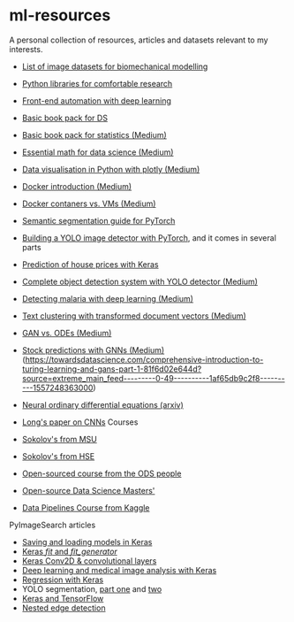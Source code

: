 # ml-resources
A personal collection of resources, articles and datasets relevant to my interests.

- [List of image datasets for biomechanical modelling](https://github.com/ssttv/ml-resources/blob/master/bio-image-datasets.md/)
- [Python libraries for comfortable research](https://datahub.packtpub.com/deep-learning/15-useful-python-libraries-to-make-your-data-science-tasks-easier/)
- [Front-end automation with deep learning](https://blog.insightdatascience.com/automated-front-end-development-using-deep-learning-3169dd086e82)
- [Basic book pack for DS](https://hackernoon.com/wannabe-data-scientists-learn-the-basics-with-these-7-books-1a41cfbbdd34)
- [Basic book pack for statistics (Medium)](https://medium.com/@datalab/aspiring-data-scientists-start-to-learn-statistics-with-these-6-books-a33bbb55b8e9)
- [Essential math for data science (Medium)](https://medium.com/s/story/essential-math-for-data-science-why-and-how-e88271367fbd)
- [Data visualisation in Python with plotly (Medium)](https://towardsdatascience.com/the-next-level-of-data-visualization-in-python-dd6e99039d5e)
- [Docker introduction (Medium)](https://towardsdatascience.com/learn-enough-docker-to-be-useful-b7ba70caeb4b)
- [Docker contaners vs. VMs (Medium)](https://medium.freecodecamp.org/a-beginner-friendly-introduction-to-containers-vms-and-docker-79a9e3e119b)
- [Semantic segmentation guide for PyTorch](https://signalvnoise.com/posts/2380-you-couldnt-pay-me-to-work-for-ballmer)
- [Building a YOLO image detector with PyTorch](https://blog.paperspace.com/how-to-implement-a-yolo-object-detector-in-pytorch/), and it comes in several parts
- [Prediction of house prices with Keras](https://medium.freecodecamp.org/how-to-build-your-first-neural-network-to-predict-house-prices-with-keras-f8db83049159?source=extreme_main_feed---------7-58--------------------1555955825000&gi=d801628f4c5f)
- [Complete object detection system with YOLO detector (Medium)](https://towardsdatascience.com/tutorial-build-an-object-detection-system-using-yolo-9a930513643a)
- [Detecting malaria with deep learning (Medium)](https://towardsdatascience.com/detecting-malaria-with-deep-learning-9e45c1e34b60)
- [Text clustering with transformed document vectors (Medium)](https://towardsdatascience.com/clustering-text-with-transformed-document-vectors-1e14c9f0f198)
- [GAN vs. ODEs (Medium)](https://towardsdatascience.com/gans-vs-odes-the-end-of-mathematical-modeling-ec158f04acb9)
- [Stock predictions with GNNs (Medium)](https://towardsdatascience.com/aifortrading-2edd6fac689d)
(https://towardsdatascience.com/comprehensive-introduction-to-turing-learning-and-gans-part-1-81f6d02e644d?source=extreme_main_feed---------0-49----------1af65db9c2f8----------1557248363000)
- [Neural ordinary differential equations (arxiv)](https://arxiv.org/abs/1806.07366)
- [Long's paper on CNNs](https://vk.com/away.php?to=https%3A%2F%2Fpeople.eecs.berkeley.edu%2F%7Ejonlong%2Flong_shelhamer_fcn.pdf&cc_key=)
Courses

- [Sokolov's from MSU](https://github.com/esokolov/ml-course-msu)
- [Sokolov's from HSE](https://github.com/esokolov/ml-course-hse)
- [Open-sourced course from the ODS people](https://mlcourse.ai)
- [Open-source Data Science Masters'](https://github.com/datasciencemasters/go)
- [Data Pipelines Course from Kaggle](https://www.kaggle.com/professional-skills-series#pipelines?utm_medium=email&utm_source=intercom&utm_campaign=pipelines-event)

PyImageSearch articles
- [Saving and loading models in Keras](https://www.pyimagesearch.com/2018/12/10/keras-save-and-load-your-deep-learning-models/)
- [Keras *fit* and *fit_generator*](https://www.pyimagesearch.com/2018/12/24/how-to-use-keras-fit-and-fit_generator-a-hands-on-tutorial/)
- [Keras Conv2D & convolutional layers](https://www.pyimagesearch.com/2018/12/31/keras-conv2d-and-convolutional-layers/)
- [Deep learning and medical image analysis with Keras](https://www.pyimagesearch.com/2018/12/03/deep-learning-and-medical-image-analysis-with-keras/)
- [Regression with Keras](https://www.pyimagesearch.com/2019/01/21/regression-with-keras/?__s=89qunbiazfzbwbuzekcs)
- YOLO segmentation, [part one](https://vk.com/away.php?to=https%3A%2F%2Fwww.pyimagesearch.com%2F2017%2F09%2F11%2Fobject-detection-with-deep-learning-and-opencv%2F&cc_key=) and [two](https://vk.com/away.php?to=https%3A%2F%2Fwww.pyimagesearch.com%2F2018%2F11%2F12%2Fyolo-object-detection-with-opencv%2F&cc_key=)
- [Keras and TensorFlow](https://www.pyimagesearch.com/2018/10/08/keras-vs-tensorflow-which-one-is-better-and-which-one-should-i-learn/)
- [Nested edge detection](https://www.pyimagesearch.com/2019/03/04/holistically-nested-edge-detection-with-opencv-and-deep-learning/)
